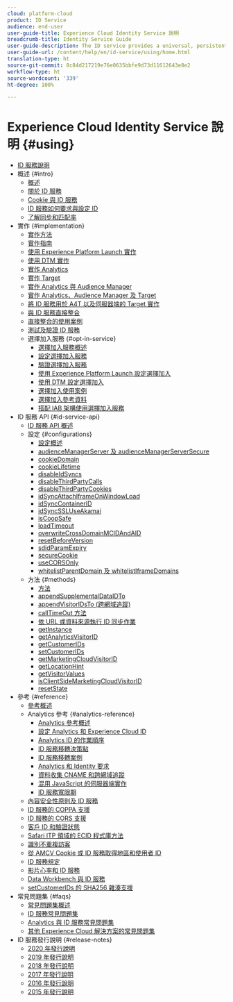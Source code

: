 ```yaml
---
cloud: platform-cloud
product: ID Service
audience: end-user
user-guide-title: Experience Cloud Identity Service 說明
breadcrumb-title: Identity Service Guide
user-guide-description: The ID service provides a universal, persistent ID that identifies your visitors across all the solutions in the Experience Cloud. It can replace ID generation code for services such as Analytics, Audience Manager, Target, and other Experience Cloud solutions or features.
user-guide-url: /content/help/en/id-service/using/home.html
translation-type: ht
source-git-commit: 8c84d217219e76e0635bbfe9d73d11612643e8e2
workflow-type: ht
source-wordcount: '339'
ht-degree: 100%

---
```



# Experience Cloud Identity Service 說明 {#using}

+ [ID 服務說明](home.md)
+ 概述 {#intro}
   + [概述](introduction/overview.md)
   + [關於 ID 服務](introduction/about-id-service.md)
   + [Cookie 與 ID 服務](introduction/cookies.md)
   + [ ID 服務如何要求與設定 ID](introduction/id-request.md)
   + [了解同步和匹配率](introduction/match-rates.md)
+ 實作 {#implementation}
   + [實作方法](implementation-guides/implementation-methods.md)
   + [實作指南](implementation-guides/implementation-guides.md)
   + [使用 Experience Platform Launch 實作](implementation-guides/ecid-implement-with-launch.md)
   + [使用 DTM 實作](implementation-guides/standard.md)
   + [實作 Analytics](implementation-guides/setup-analytics.md)
   + [實作 Target](implementation-guides/setup-target.md)
   + [實作 Analytics 與 Audience Manager](implementation-guides/setup-aam-analytics.md)
   + [實作 Analytics、Audience Manager 及 Target](implementation-guides/setup-aam-analytics-target.md)
   + [將 ID 服務用於 A4T 以及伺服器端的 Target 實作](implementation-guides/ecid-a4t-target.md)
   + [與 ID 服務直接整合](implementation-guides/direct-integration.md)
   + [直接整合的使用案例](implementation-guides/direct-integration-examples.md)
   + [測試及驗證 ID 服務](implementation-guides/test-verify.md)
   + 選擇加入服務 {#opt-in-service}
      + [選擇加入服務概述](implementation-guides/opt-in-service/optin-overview.md)
      + [設定選擇加入服務](implementation-guides/opt-in-service/getting-started.md)
      + [驗證選擇加入服務](implementation-guides/opt-in-service/testing-optin-and-iab-plugin.md)
      + [使用 Experience Platform Launch 設定選擇加入](implementation-guides/opt-in-service/launch.md)
      + [使用 DTM 設定選擇加入](implementation-guides/opt-in-service/optin-dtm.md)
      + [選擇加入使用案例](implementation-guides/opt-in-service/use-cases.md)
      + [選擇加入參考資料](implementation-guides/opt-in-service/api.md)
      + [搭配 IAB 架構使用選擇加入服務](implementation-guides/opt-in-service/iab.md)
+ ID 服務 API {#id-service-api}
   + [ID 服務 API 概述](library/library.md)
   + 設定 {#configurations}
      + [設定概述](library/function-vars/function-vars.md)
      + [audienceManagerServer 及 audienceManagerServerSecure](library/function-vars/subdomain-config.md)
      + [cookieDomain](library/function-vars/cookiedomain.md)
      + [cookieLifetime](library/function-vars/cookielifetime.md)
      + [disableIdSyncs](library/function-vars/disableidsync.md)
      + [disableThirdPartyCalls](library/function-vars/disablethirdpartycalls.md)
      + [disableThirdPartyCookies](library/function-vars/disable-cookies.md)
      + [idSyncAttachIframeOnWindowLoad](library/function-vars/idsyncattachiframeonwindowload.md)
      + [idSyncContainerID](library/function-vars/idsyncontainerid.md)
      + [idSyncSSLUseAkamai](library/function-vars/idsyncssluseakamai.md)
      + [isCoopSafe](library/function-vars/coopsafe.md)
      + [loadTimeout](library/function-vars/loadtimeout.md)
      + [overwriteCrossDomainMCIDAndAID](library/function-vars/overwrite-visitor-id.md)
      + [resetBeforeVersion](library/function-vars/resetbeforeversion.md)
      + [sdidParamExpiry](library/function-vars/sdidparamexpiry.md)
      + [secureCookie](library/function-vars/securecookie.md)
      + [useCORSOnly](library/function-vars/use-cors-only.md)
      + [whitelistParentDomain 及 whitelistIframeDomains](library/function-vars/whitelistdomain.md)
   + 方法 {#methods}
      + [方法](library/get-set/get-set.md)
      + [appendSupplementalDataIDTo](library/get-set/appendsupplementaldataidto.md)
      + [appendVisitorIDsTo (跨網域追蹤)](library/get-set/appendvisitorid.md)
      + [callTimeOut 方法](library/get-set/timeout-functions.md)
      + [依 URL 或資料來源執行 ID 同步作業](library/get-set/idsync.md)
      + [getInstance](library/get-set/getinstance.md)
      + [getAnalyticsVisitorID](library/get-set/getanalyticsvisitorid.md)
      + [getCustomerIDs](library/get-set/getcustomerids.md)
      + [setCustomerIDs](library/get-set/setcustomerids.md)
      + [getMarketingCloudVisitorID](library/get-set/getmcvid.md)
      + [getLocationHint](library/get-set/getlocationhint.md)
      + [getVisitorValues](library/get-set/getvisitorvalues.md)
      + [isClientSideMarketingCloudVisitorID](library/get-set/client-side-id.md)
      + [resetState](library/get-set/resetstate.md)
+ 參考 {#reference}
   + [參考概述](reference/reference.md)
   + Analytics 參考 {#analytics-reference}
      + [Analytics 參考概述](reference/analytics-reference/analytics-reference.md)
      + [設定 Analytics 和 Experience Cloud ID](reference/analytics-reference/analytics-ids.md)
      + [Analytics ID 的作業順序](reference/analytics-reference/analytics-order-of-operations.md)
      + [ID 服務移轉決策點](reference/analytics-reference/migration-decisions.md)
      + [ID 服務移轉案例](reference/analytics-reference/migration-scenarios.md)
      + [Analytics 和 Identity 要求](reference/analytics-reference/legacy-analytics.md)
      + [資料收集 CNAME 和跨網域追蹤](reference/analytics-reference/cname.md)
      + [混用 JavaScript 的伺服器端實作](reference/analytics-reference/server-side.md)
      + [ID 服務寬限期](reference/analytics-reference/grace-period.md)
   + [內容安全性原則及 ID 服務](reference/csp.md)
   + [ID 服務的 COPPA 支援](reference/coppa.md)
   + [ID 服務的 CORS 支援](reference/cors.md)
   + [客戶 ID 和驗證狀態](reference/authenticated-state.md)
   + [Safari ITP 領域的 ECID 程式庫方法](reference/ecid-library-methods.md)
   + [識別不重複訪客](reference/unique-vis-method.md)
   + [從 AMCV Cookie 或 ID 服務取得地區和使用者 ID](reference/regions.md)
   + [ID 服務規定](reference/requirements.md)
   + [影片心率和 ID 服務](reference/heartbeat.md)
   + [Data Workbench 與 ID 服務](reference/dwb.md)
   + [setCustomerIDs 的 SHA256 雜湊支援](reference/hashing-support.md)
+ 常見問題集 {#faqs}
   + [常見問題集概述](faq-intro/faq-intro.md)
   + [ID 服務常見問題集](faq-intro/faq.md)
   + [Analytics 與 ID 服務常見問題集](faq-intro/analytics-faq.md)
   + [其他 Experience Cloud 解決方案的常見問題集](faq-intro/other-faq.md)
+ ID 服務發行說明 {#release-notes}
   + [2020 年發行說明](release-notes/release-notes.md)
   + [2019 年發行說明](release-notes/notes-2019.md)
   + [2018 年發行說明](release-notes/notes-2018.md)
   + [2017 年發行說明](release-notes/notes-2017.md)
   + [2016 年發行說明](release-notes/notes-2016.md)
   + [2015 年發行說明](release-notes/notes-2015.md)
